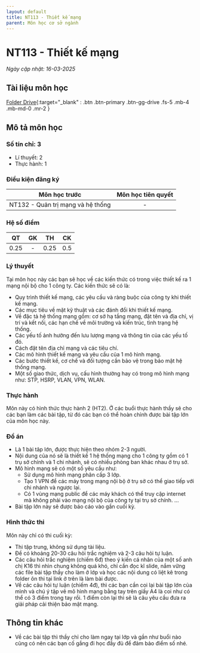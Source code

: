 ```yaml
---
layout: default
title: NT113 - Thiết kế mạng
parent: Môn học cơ sở ngành
---
```


# NT113 - Thiết kế mạng

*Ngày cập nhật: 16-03-2025*
## Tài liệu môn học

[Folder Drive](https://drive.google.com/drive/folders/1droDGN9B11oUexY92L3iP93G-Dy0lh7t?usp=sharing){:target="_blank" : .btn .btn-primary .btn-gg-drive .fs-5 .mb-4 .mb-md-0 .mr-2 }

## Mô tả môn học

### Số tín chỉ: 3
- Lí thuyết: 2
- Thực hành: 1

### Điều kiện đăng ký

| Môn học trước| Môn học tiên quyết  |
|------|-----|
| <center>NT132 - Quản trị mạng và hệ thống</center>| <center>-</center>|

### Hệ số điểm

| QT   | GK  | TH  | CK  |
|------|-----|-----|-----|
| <center>0.25</center>| <center>-</center>| <center>0.25</center> | <center>0.5</center> |

### Lý thuyết

Tại môn học này các bạn sẽ học về các kiến thức có trong việc thiết kế ra 1 mạng nội bộ cho 1 công ty. Các kiến thức sẽ có là:
- Quy trình thiết kế mạng, các yêu cầu và ràng buộc của công ty khi thiết kế mạng.
- Các mục tiêu về mặt kỹ thuật và các đánh đổi khi thiết kế mạng.
- Về đặc tả hệ thống mạng gồm: cơ sở hạ tầng mạng, đặt tên và địa chỉ, vị trí và kết nối, các hạn chế về môi trường và kiến trúc, tình trạng hệ thống.
- Các yếu tố ảnh hưởng đến lưu lượng mạng và thông tin của các yếu tố đó.
- Cách đặt tên địa chỉ mạng và các tiêu chí.
- Các mô hình thiết kế mạng và yêu cầu của 1 mô hình mạng.
- Các bước thiết kế, cơ chế và đối tượng cần bảo vệ trong bảo mật hệ thống mạng.
- Một số giao thức, dịch vụ, cấu hình thường hay có trong mô hình mạng như: STP, HSRP, VLAN, VPN, WLAN.

### Thực hành

Môn này có hình thức thực hành 2 (HT2). Ở các buổi thực hành thầy sẽ cho các bạn làm các bài tập, từ đó các bạn có thể hoàn chỉnh được bài tập lớn của môn học này.

### Đồ án

- Là 1 bài tâp lớn, được thực hiện theo nhóm 2-3 người.
- Nội dung của nó sẽ là thiết kế 1 hệ thống mạng cho 1 công ty gồm có 1 trụ sở chính và 1 chi nhánh, sẽ có nhiều phòng ban khác nhau ở trụ sở. 
- Mô hình mạng sẽ có một số yêu cầu như:
    + Sử dụng mô hình mạng phân cấp 3 lớp.
    + Tạo 1 VPN để các máy trong mạng nội bộ ở trụ sở có thể giao tiếp với chi nhánh và ngược lại.
    + Có 1 vùng mạng public để các máy khách có thể truy cập internet mà không phải vào mạng nội bộ của công ty tại trụ sở chính.
    ...
- Bài tập lớn này sẽ được báo cáo vào gần cuối kỳ.

### Hình thức thi

Môn này chỉ có thi cuối kỳ: 
- Thi tập trung, không sử dụng tài liệu.
- Đề có khoảng 20-30 câu hỏi trắc nghiệm và 2-3 câu hỏi tự luận.
- Các câu hỏi trắc nghiệm (chiếm 6đ) theo ý kiến cá nhân của một số anh chị K16 thì nhìn chung không quá khó, chỉ cần đọc kĩ slide, nắm vững các file bài tập thầy cho làm ở lớp và học các nội dung có liệt kê trong folder ôn thi tại link ở trên là làm bài được.
- Về các câu hỏi tự luận (chiếm 4đ), thì các bạn cần coi lại bài tập lớn của mình và chú ý tập vẽ mô hình mạng bằng tay trên giấy A4 là coi như có thể có 3 điểm trong tay rồi. 1 điểm còn lại thì sẽ là câu yêu cầu đưa ra giải pháp cải thiện bảo mật mạng. 

## Thông tin khác

- Về các bài tập thì thầy chỉ cho làm ngay tại lớp và gần như buổi nào cũng có nên các bạn cố gắng đi học đầy đủ để đảm bảo điểm số nhé.
